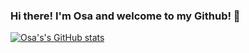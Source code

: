 ### Hi there! I'm Osa and welcome to my Github! 👋
[![Osa's's GitHub stats](https://github-readme-stats.vercel.app/api?username=osaaa)](https://github.com/anuraghazra/github-readme-stats&theme=dark)

<!--
**osaaa/osaaa** is a ✨ _special_ ✨ repository because its `README.md` (this file) appears on your GitHub profile.

Here are some ideas to get you started:

- 🔭 I’m currently working on ...
- 🌱 I’m currently learning ...
- 👯 I’m looking to collaborate on ...
- 🤔 I’m looking for help with ...
- 💬 Ask me about ...
- 📫 How to reach me: ...
- 😄 Pronouns: ...
- ⚡ Fun fact: ...
-->
